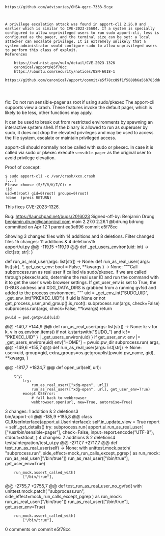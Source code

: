 
```
https://github.com/advisories/GHSA-qgrc-7333-5cgx



A privilege escalation attack was found in apport-cli 2.26.0 and earlier which is similar to CVE-2023-26604. If a system is specially configured to allow unprivileged users to run sudo apport-cli, less is configured as the pager, and the terminal size can be set: a local attacker can escalate privilege. It is extremely unlikely that a system administrator would configure sudo to allow unprivileged users to perform this class of exploit.
References

    https://nvd.nist.gov/vuln/detail/CVE-2023-1326
    canonical/apport@e5f78cc
    https://ubuntu.com/security/notices/USN-6018-1

https://github.com/canonical/apport/commit/e5f78cc89f1f5888b6a56b785dddcb0364c48ecb




```
fix: Do not run sensible-pager as root if using sudo/pkexec
The apport-cli supports view a crash. These features invoke the default
pager, which is likely to be less, other functions may apply.

It can be used to break out from restricted environments by spawning an
interactive system shell. If the binary is allowed to run as superuser
by sudo, it does not drop the elevated privileges and may be used to
access the file system, escalate or maintain privileged access.

apport-cli should normally not be called with sudo or pkexec. In case it
is called via sudo or pkexec execute `sensible-pager` as the original
user to avoid privilege elevation.

Proof of concept:

```
$ sudo apport-cli -c /var/crash/xxx.crash
[...]
Please choose (S/E/V/K/I/C): v
!id
uid=0(root) gid=0(root) groups=0(root)
!done  (press RETURN)
```

This fixes CVE-2023-1326.

Bug: https://launchpad.net/bugs/2016023
Signed-off-by: Benjamin Drung <benjamin.drung@canonical.com>
 main
 2.27.0 2.26.1
@bdrung
bdrung committed on Apr 12 
1 parent ee3e896
commit e5f78cc
 
Showing 3 changed files with 14 additions and 8 deletions.
Filter changed files
  15 changes: 11 additions & 4 deletions15  
apport/ui.py
@@ -119,15 +119,19 @@ def _get_users_environ(uid: int) -> dict[str, str]:
    }


def run_as_real_user(args: list[str]) -> None:
def run_as_real_user(
    args: list[str], *, get_user_env: bool = False, **kwargs
) -> None:
    """Call subprocess.run as real user if called via sudo/pkexec.
    If we are called through pkexec/sudo, determine the real user ID and
    run the command with it to get the user's web browser settings.
    If get_user_env is set to True, the D-BUS address and XDG_DATA_DIRS
    is grabbed from a running gvfsd and added to the process environment.
    """
    uid = _get_env_int("SUDO_UID", _get_env_int("PKEXEC_UID"))
    if uid is None or not get_process_user_and_group().is_root():
        subprocess.run(args, check=False)
        subprocess.run(args, check=False, **kwargs)
        return

    pwuid = pwd.getpwuid(uid)
@@ -140,7 +144,9 @@ def run_as_real_user(args: list[str]) -> None:
        k: v
        for k, v in os.environ.items()
        if not k.startswith("SUDO_") and k != "PKEXEC_UID"
    } | _get_users_environ(uid)
    }
    if get_user_env:
        env |= _get_users_environ(uid)
    env["HOME"] = pwuid.pw_dir
    subprocess.run(
        args,
@@ -149,6 +155,7 @@ def run_as_real_user(args: list[str]) -> None:
        user=uid,
        group=gid,
        extra_groups=os.getgrouplist(pwuid.pw_name, gid),
        **kwargs,
    )


@@ -1817,7 +1824,7 @@ def open_url(self, url):

        try:
            try:
                run_as_real_user(["xdg-open", url])
                run_as_real_user(["xdg-open", url], get_user_env=True)
            except OSError:
                # fall back to webbrowser
                webbrowser.open(url, new=True, autoraise=True)
  3 changes: 1 addition & 2 deletions3  
bin/apport-cli
@@ -185,9 +185,8 @@ class CLIUserInterface(apport.ui.UserInterface):
        self.in_update_view = True
        report = self._get_details()
        try:
            subprocess.run(
            apport.ui.run_as_real_user(
                ["/usr/bin/sensible-pager"],
                check=False,
                input=report.encode("UTF-8"),
                stdout=stdout,
            )
  4 changes: 2 additions & 2 deletions4  
tests/integration/test_ui.py
@@ -2717,7 +2717,7 @@ def test_run_as_real_user(self) -> None:
                with unittest.mock.patch(
                    "subprocess.run", side_effect=mock_run_calls_except_pgrep
                ) as run_mock:
                    run_as_real_user(["/bin/true"])
                    run_as_real_user(["/bin/true"], get_user_env=True)

        run_mock.assert_called_with(
            ["/bin/true"],
@@ -2755,7 +2755,7 @@ def test_run_as_real_user_no_gvfsd(
        with unittest.mock.patch(
            "subprocess.run", side_effect=mock_run_calls_except_pgrep
        ) as run_mock:
            run_as_real_user(["/bin/true"])
            run_as_real_user(["/bin/true"], get_user_env=True)

        run_mock.assert_called_with(
            ["/bin/true"],
0 comments on commit e5f78cc

```
